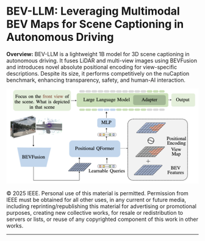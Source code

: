 
# BEV-LLM: Leveraging Multimodal BEV Maps for Scene Captioning in Autonomous Driving

**Overview:** BEV-LLM is a lightweight 1B model for 3D scene captioning in autonomous driving. It fuses LiDAR and multi-view images using BEVFusion and introduces novel absolute positional encoding for view-specific descriptions. Despite its size, it performs competitively on the nuCaption benchmark, enhancing transparency, safety, and human-AI interaction.

![alt text](figures/method_screen.png)


© 2025 IEEE. Personal use of this material is permitted.  Permission from IEEE must be obtained for all other uses, in any current or future media, including reprinting/republishing this material for advertising or promotional purposes, creating new collective works, for resale or redistribution to servers or lists, or reuse of any copyrighted component of this work in other works.


---
